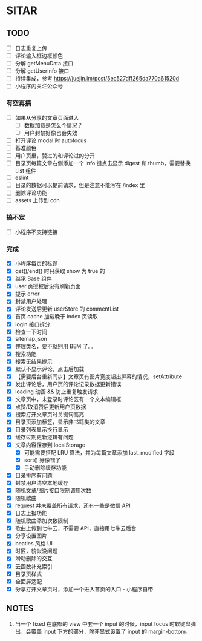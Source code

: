# SITAR

## TODO

- [ ] 日志重复上传
- [ ] 评论输入框边框颜色
- [ ] 分解 getMenuData 接口
- [ ] 分解 getUserInfo 接口
- [ ] 持续集成，参考 https://juejin.im/post/5ec527dff265da770a61520d
- [ ] 小程序内关注公众号

### 有空再搞

- [ ] 如果从分享的文章页面进入
   - [ ] 数据加载是怎么个情况？
   - [ ] 用户封禁好像也会失效
- [ ] 打开评论 modal 时 autofocus
- [ ] 基准颜色
- [ ] 用户页里，赞过的和评论过的分开
- [ ] 目录页每篇文章右侧添加一个 info 键点击显示 digest 和 thumb，需要替换 List 组件
- [ ] eslint
- [ ] 目录的数据可以提前请求，但是注意不能写在 /index 里
- [ ] 删除评论功能
- [ ] assets 上传到 cdn

### 搞不定

- [ ] 小程序不支持链接

### 完成

- [x] 小程序每页的标题
- [x] get()/end() 时只获取 show 为 true 的
- [x] 继承 Base 组件
- [x] user 页授权后没有刷新页面
- [x] 提示 error
- [x] 封禁用户处理
- [x] 评论发送后更新 userStore 的 commentList
- [x] 首页 cache 加载晚于 index 页读取
- [x] login 接口拆分
- [x] 检查一下时间
- [x] sitemap.json
- [x] 整理类名，要不就别用 BEM 了。。
- [x] 搜索功能
- [x] 搜索无结果提示
- [x] 默认不显示评论，点击后加载
- [x] 【需要后台重新同步】文章页有图片宽度超出屏幕的情况，setAttribute
- [x] 发出评论后，用户页的评论记录数据更新错误
- [x] loading 动画 && 防止重复触发请求
- [x] 文章页中，未登录时评论区有一个文本编辑框
- [x] 点赞/取消赞后更新用户页数据
- [x] 搜索打开文章页时关键词高亮
- [x] 目录页添加标签，显示非书籍类的文章
- [x] 目录列表显示换行显示
- [x] 缓存过期更新逻辑有问题
- [x] 文章内容保存到 localStorage
   - [x] 可能需要搭配 LRU 算法，并为每篇文章添加 last_modified 字段
   - [x] sort() 好像错了
   - [x] 手动删除缓存功能
- [x] 目录排序有问题
- [x] 封禁用户清空本地缓存
- [x] 随机文章/图片接口限制调用次数
- [x] 随机歌曲
- [x] request 并未覆盖所有请求，还有一些是微信 API
- [x] 日志上报功能
- [x] 随机歌曲添加次数限制
- [x] 歌曲上传到七牛云，不需要 API，直接用七牛云后台
- [x] 分享设置图片
- [x] beatles 风格 UI
- [x] 时区，貌似没问题
- [x] 滑动删除的交互
- [x] 云函数补充索引
- [x] 目录页样式
- [x] 全面屏适配
- [x] 分享打开文章页时，添加一个进入首页的入口 - 小程序自带

## NOTES

1. 当一个 fixed 在底部的 view 中套一个 input 的时候，input focus 时软键盘弹出，会覆盖 input 下方的部分，除非显式设置了 input 的 margin-bottom。